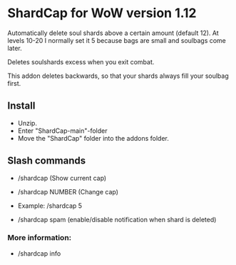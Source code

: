 # ShardCap for WoW version 1.12
Automatically delete soul shards above a certain amount (default 12). At levels 10-20 I normally set it 5 because bags are small and soulbags come later. 

Deletes soulshards excess when you exit combat.

This addon deletes backwards, so that your shards always fill your soulbag first. 


## Install
- Unzip. 
- Enter "ShardCap-main"-folder
- Move the "ShardCap" folder into the addons folder. 

## Slash commands
- /shardcap    (Show current cap)

- /shardcap NUMBER    (Change cap)

- Example: /shardcap 5
  
- /shardcap spam      (enable/disable notification when shard is deleted)

### More information: 

- /shardcap info

